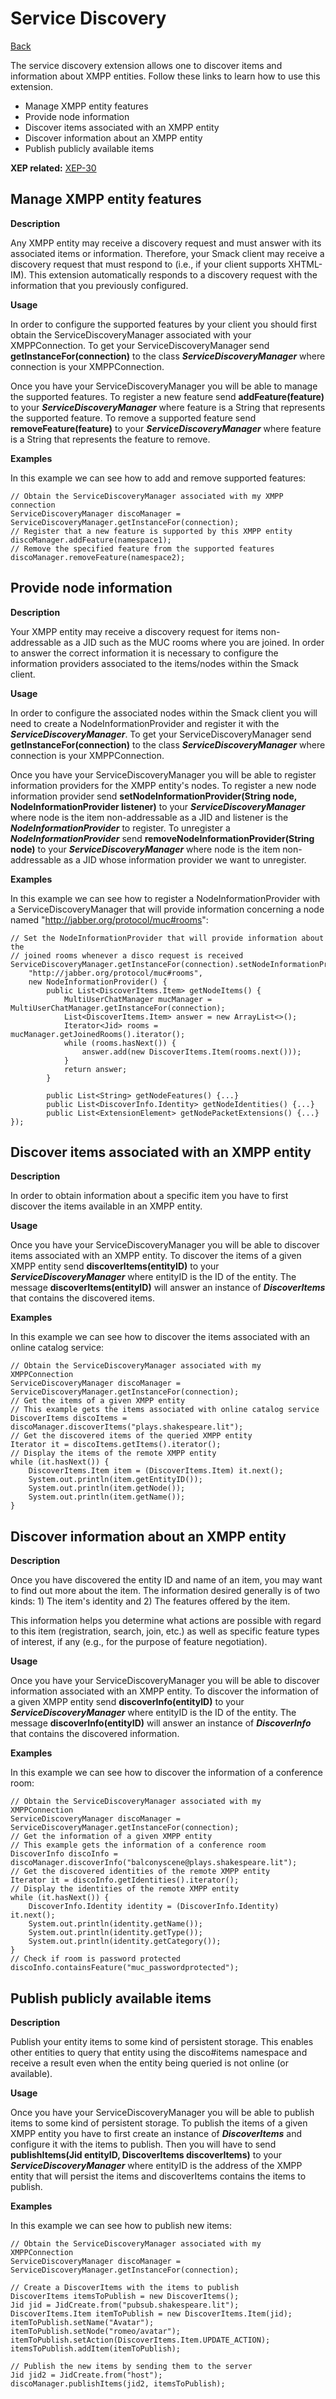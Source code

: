 Service Discovery
=================

[Back](index.md)

The service discovery extension allows one to discover items and information about
XMPP entities. Follow these links to learn how to use this extension.

  * Manage XMPP entity features
  * Provide node information
  * Discover items associated with an XMPP entity
  * Discover information about an XMPP entity
  * Publish publicly available items
  
**XEP related:** [XEP-30](http://www.xmpp.org/extensions/xep-0030.html)

Manage XMPP entity features
---------------------------

**Description**

Any XMPP entity may receive a discovery request and must answer with its
associated items or information. Therefore, your Smack client may receive a
discovery request that must respond to (i.e., if your client supports XHTML-
IM). This extension automatically responds to a discovery request with the
information that you previously configured.

**Usage**

In order to configure the supported features by your client you should first
obtain the ServiceDiscoveryManager associated with your XMPPConnection. To get
your ServiceDiscoveryManager send **getInstanceFor(connection)** to the class
_**ServiceDiscoveryManager**_ where connection is your XMPPConnection.

Once you have your ServiceDiscoveryManager you will be able to manage the
supported features. To register a new feature send **addFeature(feature)** to
your _**ServiceDiscoveryManager**_ where feature is a String that represents
the supported feature. To remove a supported feature send
**removeFeature(feature)** to your _**ServiceDiscoveryManager**_ where feature
is a String that represents the feature to remove.

**Examples**

In this example we can see how to add and remove supported features:

```
// Obtain the ServiceDiscoveryManager associated with my XMPP connection
ServiceDiscoveryManager discoManager = ServiceDiscoveryManager.getInstanceFor(connection);
// Register that a new feature is supported by this XMPP entity
discoManager.addFeature(namespace1);
// Remove the specified feature from the supported features
discoManager.removeFeature(namespace2);
```

Provide node information
------------------------

**Description**

Your XMPP entity may receive a discovery request for items non-addressable as
a JID such as the MUC rooms where you are joined. In order to answer the
correct information it is necessary to configure the information providers
associated to the items/nodes within the Smack client.

**Usage**

In order to configure the associated nodes within the Smack client you will
need to create a NodeInformationProvider and register it with the
_**ServiceDiscoveryManager**_. To get your ServiceDiscoveryManager send
**getInstanceFor(connection)** to the class _**ServiceDiscoveryManager**_
where connection is your XMPPConnection.

Once you have your ServiceDiscoveryManager you will be able to register
information providers for the XMPP entity's nodes. To register a new node
information provider send **setNodeInformationProvider(String node,
NodeInformationProvider listener)** to your _**ServiceDiscoveryManager**_
where node is the item non-addressable as a JID and listener is the
_**NodeInformationProvider**_ to register. To unregister a
_**NodeInformationProvider**_ send **removeNodeInformationProvider(String
node)** to your _**ServiceDiscoveryManager**_ where node is the item non-
addressable as a JID whose information provider we want to unregister.

**Examples**

In this example we can see how to register a NodeInformationProvider with a
ServiceDiscoveryManager that will provide information concerning a node named
"http://jabber.org/protocol/muc#rooms":

```
// Set the NodeInformationProvider that will provide information about the
// joined rooms whenever a disco request is received
ServiceDiscoveryManager.getInstanceFor(connection).setNodeInformationProvider(
	"http://jabber.org/protocol/muc#rooms",
	new NodeInformationProvider() {
		public List<DiscoverItems.Item> getNodeItems() {
			MultiUserChatManager mucManager = MultiUserChatManager.getInstanceFor(connection);
			List<DiscoverItems.Item> answer = new ArrayList<>();
			Iterator<Jid> rooms = mucManager.getJoinedRooms().iterator();
			while (rooms.hasNext()) {
				answer.add(new DiscoverItems.Item(rooms.next()));
			}
			return answer;
		}

		public List<String> getNodeFeatures() {...}
		public List<DiscoverInfo.Identity> getNodeIdentities() {...}
		public List<ExtensionElement> getNodePacketExtensions() {...}
});
```

Discover items associated with an XMPP entity
---------------------------------------------

**Description**

In order to obtain information about a specific item you have to first
discover the items available in an XMPP entity.

**Usage**

Once you have your ServiceDiscoveryManager you will be able to discover items
associated with an XMPP entity. To discover the items of a given XMPP entity
send **discoverItems(entityID)** to your _**ServiceDiscoveryManager**_ where
entityID is the ID of the entity. The message **discoverItems(entityID)** will
answer an instance of _**DiscoverItems**_ that contains the discovered items.

**Examples**

In this example we can see how to discover the items associated with an online
catalog service:

```
// Obtain the ServiceDiscoveryManager associated with my XMPPConnection
ServiceDiscoveryManager discoManager = ServiceDiscoveryManager.getInstanceFor(connection);
// Get the items of a given XMPP entity
// This example gets the items associated with online catalog service
DiscoverItems discoItems = discoManager.discoverItems("plays.shakespeare.lit");
// Get the discovered items of the queried XMPP entity
Iterator it = discoItems.getItems().iterator();
// Display the items of the remote XMPP entity
while (it.hasNext()) {
	DiscoverItems.Item item = (DiscoverItems.Item) it.next();
	System.out.println(item.getEntityID());
	System.out.println(item.getNode());
	System.out.println(item.getName());
}
```

Discover information about an XMPP entity
-----------------------------------------

**Description**

Once you have discovered the entity ID and name of an item, you may want to
find out more about the item. The information desired generally is of two
kinds: 1) The item's identity and 2) The features offered by the item.

This information helps you determine what actions are possible with regard to
this item (registration, search, join, etc.) as well as specific feature types
of interest, if any (e.g., for the purpose of feature negotiation).

**Usage**

Once you have your ServiceDiscoveryManager you will be able to discover
information associated with an XMPP entity. To discover the information of a
given XMPP entity send **discoverInfo(entityID)** to your
_**ServiceDiscoveryManager**_ where entityID is the ID of the entity. The
message **discoverInfo(entityID)** will answer an instance of
_**DiscoverInfo**_ that contains the discovered information.

**Examples**

In this example we can see how to discover the information of a conference
room:

```
// Obtain the ServiceDiscoveryManager associated with my XMPPConnection
ServiceDiscoveryManager discoManager = ServiceDiscoveryManager.getInstanceFor(connection);
// Get the information of a given XMPP entity
// This example gets the information of a conference room
DiscoverInfo discoInfo = discoManager.discoverInfo("balconyscene@plays.shakespeare.lit");
// Get the discovered identities of the remote XMPP entity
Iterator it = discoInfo.getIdentities().iterator();
// Display the identities of the remote XMPP entity
while (it.hasNext()) {
	DiscoverInfo.Identity identity = (DiscoverInfo.Identity) it.next();
	System.out.println(identity.getName());
	System.out.println(identity.getType());
	System.out.println(identity.getCategory());
}
// Check if room is password protected
discoInfo.containsFeature("muc_passwordprotected");
```

Publish publicly available items
--------------------------------

**Description**

Publish your entity items to some kind of persistent storage. This enables
other entities to query that entity using the disco#items namespace and
receive a result even when the entity being queried is not online (or
available).

**Usage**

Once you have your ServiceDiscoveryManager you will be able to publish items
to some kind of persistent storage. To publish the items of a given XMPP
entity you have to first create an instance of _**DiscoverItems**_ and
configure it with the items to publish. Then you will have to send
**publishItems(Jid entityID, DiscoverItems discoverItems)** to your
_**ServiceDiscoveryManager**_ where entityID is the address of the XMPP entity
that will persist the items and discoverItems contains the items to publish.

**Examples**

In this example we can see how to publish new items:

```
// Obtain the ServiceDiscoveryManager associated with my XMPPConnection
ServiceDiscoveryManager discoManager = ServiceDiscoveryManager.getInstanceFor(connection);

// Create a DiscoverItems with the items to publish
DiscoverItems itemsToPublish = new DiscoverItems();
Jid jid = JidCreate.from("pubsub.shakespeare.lit");
DiscoverItems.Item itemToPublish = new DiscoverItems.Item(jid);
itemToPublish.setName("Avatar");
itemToPublish.setNode("romeo/avatar");
itemToPublish.setAction(DiscoverItems.Item.UPDATE_ACTION);
itemsToPublish.addItem(itemToPublish);

// Publish the new items by sending them to the server
Jid jid2 = JidCreate.from("host");
discoManager.publishItems(jid2, itemsToPublish);
```
